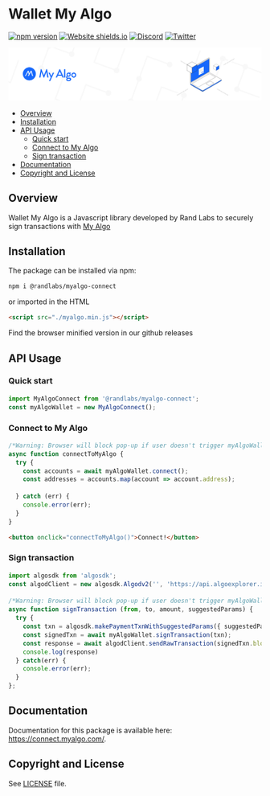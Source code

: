 # Wallet My Algo
[![npm version](https://badge.fury.io/js/@randlabs%2Fmyalgo-connect.svg)](https://badge.fury.io/js/@randlabs%2Fmyalgo-connect)
[![Website shields.io](https://img.shields.io/website-up-down-green-red/http/shields.io.svg)](https://connect.myalgo.com/)
[![Discord](https://badgen.net/badge/icon/discord?icon=discord&label)](https://discord.com/channels/491256308461207573/817420411502329896)
[![Twitter](https://badgen.net/badge/icon/twitter?icon=twitter&label)](https://twitter.com/myalgo_)

![myalgo-logo](brand-kit/my-algo.png)

* [Overview](#Overview)
* [Installation](#Installation)
* [API Usage](#API-Usage)
  * [Quick start](#Quick-start)
  * [Connect to My Algo](#Connect-to-My-Algo)
  * [Sign transaction](#Sign-transaction)
* [Documentation](#Documentation)
* [Copyright and License](#Copyright-and-License)

## Overview

Wallet My Algo is a Javascript library developed by Rand Labs to securely sign transactions with [My Algo](https://wallet.myalgo.com)

## Installation  

The package can be installed via npm:

```sh
npm i @randlabs/myalgo-connect
```

or imported in the HTML

```html
<script src="./myalgo.min.js"></script>
```

Find the browser minified version in our github releases

## API Usage  

### Quick start

```js
import MyAlgoConnect from '@randlabs/myalgo-connect';
const myAlgoWallet = new MyAlgoConnect();
```

### Connect to My Algo  

```js
/*Warning: Browser will block pop-up if user doesn't trigger myAlgoWallet.connect() with a button interation */
async function connectToMyAlgo {
  try {
    const accounts = await myAlgoWallet.connect();
    const addresses = accounts.map(account => account.address);
    
  } catch (err) {
    console.error(err);
  }
}
```

```html
<button onclick="connectToMyAlgo()">Connect!</button>
```

### Sign transaction

```js
import algosdk from 'algosdk';
const algodClient = new algosdk.Algodv2('', 'https://api.algoexplorer.io/', '');

/*Warning: Browser will block pop-up if user doesn't trigger myAlgoWallet.connect() with a button interation */
async function signTransaction (from, to, amount, suggestedParams) {
  try {
    const txn = algosdk.makePaymentTxnWithSuggestedParams({ suggestedParams, from, to, amount });
    const signedTxn = await myAlgoWallet.signTransaction(txn);  
    const response = await algodClient.sendRawTransaction(signedTxn.blob).do();
    console.log(response)
  } catch(err) {
    console.error(err); 
  }
};
```

## Documentation

Documentation for this package is available here: <https://connect.myalgo.com/>.

## Copyright and License  

See [LICENSE](LICENSE.md) file.
